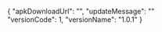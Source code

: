 {
"apkDownloadUrl": "",
"updateMessage": ""              
"versionCode": 1,
"versionName": "1.0.1"
}
